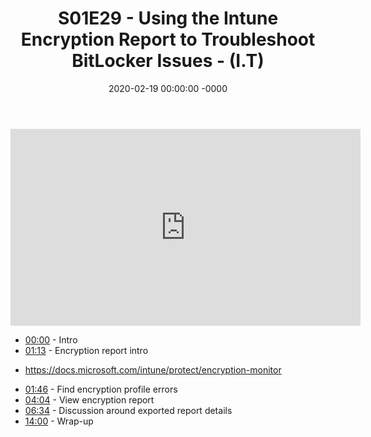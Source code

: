 ﻿---
layout: post
title: "S01E29 - Using the Intune Encryption Report to Troubleshoot BitLocker Issues - (I.T)"
date: 2020-02-19 00:00:00 -0000
categories:
---

<iframe loading="lazy" width="560" height="315" src="https://www.youtube.com/embed/De2ngxtZVao" title="YouTube video player" frameborder="0" allow="accelerometer; autoplay; clipboard-write; encrypted-media; gyroscope; picture-in-picture" allowfullscreen></iframe>

 * [00:00](https://www.youtube.com/watch?v=De2ngxtZVao&t=0s) - Intro
 * [01:13](https://www.youtube.com/watch?v=De2ngxtZVao&t=73s) - Encryption report intro
- https://docs.microsoft.com/intune/protect/encryption-monitor
 * [01:46](https://www.youtube.com/watch?v=De2ngxtZVao&t=106s) - Find encryption profile errors
 * [04:04](https://www.youtube.com/watch?v=De2ngxtZVao&t=244s) - View encryption report
 * [06:34](https://www.youtube.com/watch?v=De2ngxtZVao&t=394s) - Discussion around exported report details
 * [14:00](https://www.youtube.com/watch?v=De2ngxtZVao&t=840s) - Wrap-up

